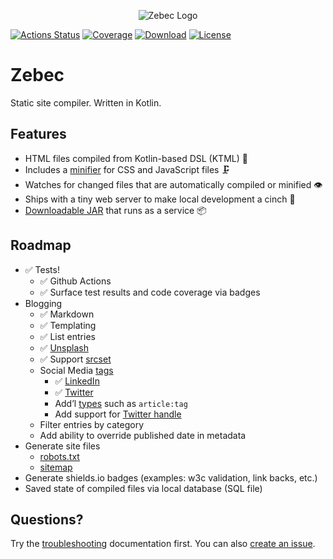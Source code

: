 <p align="center"><img src="https://github.com/ssoper/Zebec/raw/master/gh/zebec.png" alt="Zebec Logo"></p>

[![Actions Status](https://github.com/ssoper/Zebec/workflows/tests/badge.svg)](https://github.com/ssoper/Zebec/actions)
[![Coverage](https://img.shields.io/endpoint?url=https%3A%2F%2Funtitled-e5pxd95kofsj.runkit.sh%2F)](https://gist.github.com/ssoper/2741eb65fdb9bdee723e50d7648294ed)
[![Download](https://img.shields.io/badge/download-v1.0.1-blue)](https://github.com/ssoper/Zebec/packages/108070)
[![License](https://img.shields.io/github/license/ssoper/Zebec)](https://github.com/ssoper/Zebec/blob/master/LICENSE)

# Zebec

Static site compiler. Written in Kotlin.

## Features

* HTML files compiled from Kotlin-based DSL (KTML) 🔧
* Includes a [minifier](https://yui.github.io/yuicompressor/) for CSS and JavaScript files 🗜
* Watches for changed files that are automatically compiled or minified 👁 
* Ships with a tiny web server to make local development a cinch 💅
* [Downloadable JAR](https://github.com/ssoper/Zebec/packages) that runs as a service 📦

## Roadmap

* ✅ Tests!
    * ✅ Github Actions
    * ✅ Surface test results and code coverage via badges
* Blogging
    * ✅ Markdown
    * ✅ Templating
    * ✅ List entries
    * ✅ [Unsplash](https://source.unsplash.com/)
    * ✅ Support [srcset](http://thenewcode.com/944/Responsive-Images-For-Retina-Using-srcset-and-the-x-Designator)
    * Social Media [tags](https://blog.hubspot.com/marketing/open-graph-tags-facebook-twitter-linkedin)
        * ✅ [LinkedIn](https://www.linkedin.com/help/linkedin/answer/46687/making-your-website-shareable-on-linkedin)
        * ✅ [Twitter](https://developer.twitter.com/en/docs/tweets/optimize-with-cards/guides/getting-started)
        * Add’l [types](https://ogp.me/#types) such as `article:tag`
        * Add support for [Twitter handle](https://developer.twitter.com/en/docs/tweets/optimize-with-cards/guides/getting-started)
    * Filter entries by category
    * Add ability to override published date in metadata
* Generate site files
    * [robots.txt](https://support.google.com/webmasters/answer/6062596?hl=en&ref_topic=6061961)
    * [sitemap](https://support.google.com/webmasters/answer/183668?hl=en&ref_topic=4581190)
* Generate shields.io badges (examples: w3c validation, link backs, etc.)
* Saved state of compiled files via local database (SQL file)

## Questions?

Try the [troubleshooting](troubleshooting.md) documentation first. You can also [create an issue](https://github.com/ssoper/Zebec/issues). 
